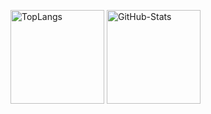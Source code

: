 <!--
- 👋 Hi, I’m @otazero
- 👀 I’m interested in ...
- 🌱 I’m currently learning ...
- 💞️ I’m looking to collaborate on ...
- 📫 How to reach me ...
->
<!---
otazero/otazero is a ✨ special ✨ repository because its `README.md` (this file) appears on your GitHub profile.
You can click the Preview link to take a look at your changes.
--->

<p align="left"> 
  <img href="https://github.com/otazero/" alt="TopLangs" height="150px" src="https://github-readme-stats.vercel.app/api/top-langs/?username=otazero&count_private=true&layout=compact&theme=tokyonight" />
  <img href="https://github.com/otazero/" alt="GitHub-Stats" height="150px" src="https://github-readme-stats.vercel.app/api?username=otazero&hide=contribs&count_private=true&show_icons=true&theme=tokyonight" />
</p>

<!-- リポジトリステータス -->
<!--
[![hogehoge's github stats](https://github-readme-stats.vercel.app/api?username=otazero&hide=contribs&count_private=true&show_icons=true&theme=tokyonight)](https://github.com/otazero/)
-->

<!-- ソースコード統計 -->
<!--
[![Top used Langs](https://github-readme-stats.vercel.app/api/top-langs/?username=otazero&count_private=true&layout=compact&theme=tokyonight)](https://github.com/otazero/)
-->
